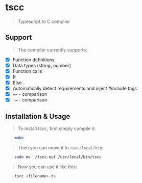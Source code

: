 # tscc
> Typescript to C compiler

## Support
> The compiler currently supports:

- [x] Function definitions
- [x] Data types (string, number)
- [x] Function calls
- [x] If
- [x] Else
- [x] Automatically detect requirements and inject #include tags
- [x] `==` - comparison
- [x] `!=` - comparison

## Installation & Usage
> To install tscc, first simply compile it:
```bash
    make
```
> Then you can move it to `/usr/local/bin`:
```bash
    sudo mv ./tscc.out /usr/local/bin/tscc
```
> Now you can use it like this:
```bash
    tscc <filename>.ts
```
